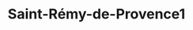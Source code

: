 ---
title: Saint-Rémy-de-Provence1
url: /saint-remy-de-provence1/
latitude: 43.792
longitude: 4.833
---